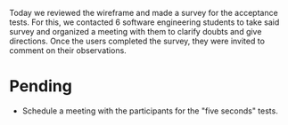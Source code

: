 Today we reviewed the wireframe and made a survey for the acceptance tests. For this, we contacted 6 software engineering students to take said survey and organized a meeting with them to clarify doubts and give directions. Once the users completed the survey, they were invited to comment on their observations.

# Pending
* Schedule a meeting with the participants for the "five seconds" tests.
